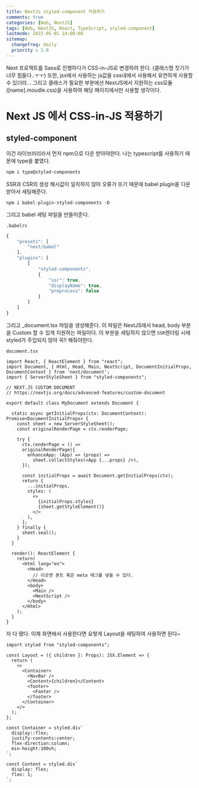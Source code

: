 ```yaml
---
title: NextJs styled-component 적용하기
comments: true
categories: [Web, NextJS]
tags: [Web, NextJS, React, TypeScript, styled-component]
lastmode: 2022-05-01 14:00:00
sitemap:  
  changefreq: daily
  priority : 1.0
---
```


Next 프로젝트를 Sass로 진행하다가 CSS-in-JS로 변경하려 한다. (클래스명 짓기가 너무 힘들다..ㅜㅜ)  또한, jsx에서 사용하는 js값을 css내에서 사용해서 유연하게 사용할 수 있더라... 그리고 클래스가 필요한 부분에선 NextJS에서 지원하는 css모듈 ([name].moudle.css)을 사용하여 해당 페이지에서만 사용할 생각이다.

# Next JS 에서 CSS-in-JS 적용하기

## styled-component
이건 라이브러리라서 먼저 npm으로 다운 받아야한다. 나는 typescript를 사용하기 때문에 type을 붙였다.

```powershell
npm i type@styled-components
```

SSR과 CSR의 생성 해시값이 일치하지 않아 오류가 뜨기 때문에  babel plugin을 다운받아서 세팅해준다.

```powersheell
npm i babel-plugin-styled-components -D
```

그리고 babel 세팅 파일을 만들어준다.

`.babelrc`  

```javascript
{
    "presets": [
        "next/babel"
    ],
    "plugins": [
        [
            "styled-components",
            {
                "ssr": true,
                "displayName": true,
                "preprocess": false
            }
        ]
    ]
}
```

그리고 _document.tsx 파일을 생성해준다. 이 파일은 NextJS에서 head, body 부분을 Custom 할 수 있게 지원하는 파일이다.
이 부분을 세팅하지 않으면 `SSR`렌더링 시에 styled가 주입되지 않아 꼭!! 해줘야한다.

`document.tsx`  

```tsx
import React, { ReactElement } from "react";
import Document, { Html, Head, Main, NextScript, DocumentInitialProps, DocumentContext } from 'next/document';
import { ServerStyleSheet } from "styled-components";

// NEXT.JS CUSTOM DOCUMENT
// https://nextjs.org/docs/advanced-features/custom-document

export default class MyDocument extends Document {
  
  static async getInitialProps(ctx: DocumentContext): Promise<DocumentInitialProps> {
    const sheet = new ServerStyleSheet();
    const originalRenderPage = ctx.renderPage;

    try {
      ctx.renderPage = () =>
      originalRenderPage({
        enhanceApp: (App) => (props) =>
          sheet.collectStyles(<App {...props} />),
      });

      const initialProps = await Document.getInitialProps(ctx);
      return {
        ...initialProps,
        styles: (
          <>
            {initialProps.styles}
            {sheet.getStyleElement()}
          </>
        ),
      };
    } finally {
      sheet.seal();
    }
  }

  render(): ReactElement {
    return(
      <Html lang="en">
        <Head>
          // 이곳엔 폰트 혹은 meta 태그를 넣을 수 있다.
        </Head>
        <body>
          <Main />
          <NextScript />
        </body>
      </Html>
    );
  }
}
```

자 다 됐다. 이제 화면에서 사용한다면 요렇게 Layout을 세팅하여 사용하면 된다~
```tsx
import styled from "styled-components";

const Layout = ({ children }: Props): JSX.Element => {
  return (
    <>
      <Container>
        <NavBar />
        <Content>{children}</Content>
        <footer>
          <Footer />
        </footer>
      </Container>
    </>
  );
};

const Container = styled.div`
  display::flex;
  justify-contents:center;
  flex-direction:column;
  min-height:100vh;
`;

const Content = styled.div`
  display: flex;
  flex: 1;
`;

```